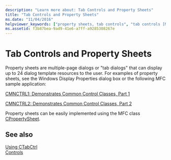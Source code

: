 ```yaml
---
description: "Learn more about: Tab Controls and Property Sheets"
title: "Tab Controls and Property Sheets"
ms.date: "11/04/2016"
helpviewer_keywords: ["property sheets, tab controls", "tab controls [MFC], and property sheets", "CTabCtrl class [MFC], and property sheets"]
ms.assetid: f3b87bea-9ad9-41e6-a7ff-a9285308267e
---
```

# Tab Controls and Property Sheets

Property sheets are multiple-page dialogs or "tab dialogs" that can display up to 24 dialog template resources to the user. For examples of property sheets, see the Windows Display Properties dialog box or the following MFC sample application:

[CMNCTRL1: Demonstrates Common Control Classes, Part 1](../overview/visual-cpp-samples.md)

[CMNCTRL2: Demonstrates Common Control Classes, Part 2](../overview/visual-cpp-samples.md)

Property sheets can be easily implemented using the MFC class [CPropertySheet](../mfc/reference/cpropertysheet-class.md).

## See also

[Using CTabCtrl](../mfc/using-ctabctrl.md)<br/>
[Controls](../mfc/controls-mfc.md)
